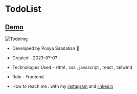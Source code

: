 # TodoList
## [Demo](https://react-todo-list-project-navy.vercel.app/)


![TodoImg](https://github.com/p-stn/React-TodoList-Project/assets/63667741/d85fd9df-af9a-4135-af7e-5240dbd8f1d2)






- Developed by Pooya Saadatian 🤙

-  Created - 2023-0?-0?

- Technologies Used - Html , css , javascript , react , tailwind

- Role - Frontend

- How to reach me : with my [instagram](https://instagram.com/poya_saadatian) and [linkedin](https://linkedin.com/in/pooya-saadatian-35ab24278)
